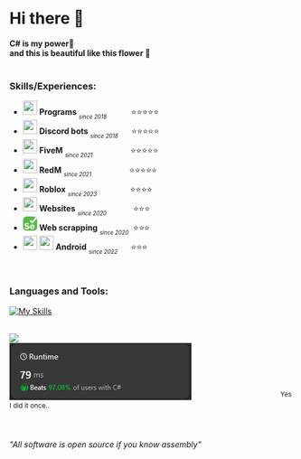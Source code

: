 # Hi there 👋

**C# is my power💪<br>
and this is beautiful like this flower 🌷**
<br><br>
### Skills/Experiences:
- <img width="25px" height="25px" src="https://raw.githubusercontent.com/tandpfun/skill-icons/65dea6c4eaca7da319e552c09f4cf5a9a8dab2c8/icons/Windows-Dark.svg"/> **Programs** <sub><sub>*since 2018*</sub></sub>&nbsp;&nbsp;&nbsp;&nbsp;&nbsp;&nbsp;&nbsp;&nbsp;&nbsp;&nbsp;&nbsp;⭐⭐⭐⭐⭐
- <img width="25px" height="25px" src="https://cdn3.emoji.gg/emojis/9435-blurple-bot.png"/> **Discord bots** <sub><sub>*since 2018*</sub></sub>&nbsp;&nbsp;&nbsp;&nbsp;&nbsp;&nbsp;⭐⭐⭐⭐⭐
- <img width="25px" height="25px" src="https://img.utdstc.com/icon/bcb/fc5/bcbfc5ae3d074d8734b9f51e64f7e95d4325485e0c51661dcf3167e45d768a8d:200"/> **FiveM** <sub><sub>*since 2021*</sub></sub>&nbsp;&nbsp;&nbsp;&nbsp;&nbsp;&nbsp;&nbsp;&nbsp;&nbsp;&nbsp;&nbsp;&nbsp;&nbsp;&nbsp;&nbsp;&nbsp;&nbsp;⭐⭐⭐⭐⭐
- <img width="25px" height="25px" src="https://encrypted-tbn0.gstatic.com/images?q=tbn:ANd9GcSzmZvSvi0JgWR-xe_Ro35p2f0TNZlnKdxUlg&s"/> **RedM** <sub><sub>*since 2021*</sub></sub>&nbsp;&nbsp;&nbsp;&nbsp;&nbsp;&nbsp;&nbsp;&nbsp;&nbsp;&nbsp;&nbsp;&nbsp;&nbsp;&nbsp;&nbsp;&nbsp;&nbsp;⭐⭐⭐⭐⭐
- <img width="25px" height="25px" src="https://raw.githubusercontent.com/tandpfun/skill-icons/65dea6c4eaca7da319e552c09f4cf5a9a8dab2c8/icons/RobloxStudio.svg"/> **Roblox** <sub><sub>*since 2023*</sub></sub>&nbsp;&nbsp;&nbsp;&nbsp;&nbsp;&nbsp;&nbsp;&nbsp;&nbsp;&nbsp;&nbsp;&nbsp;&nbsp;&nbsp;&nbsp;⭐⭐⭐⭐
- <img width="25px" height="25px" src="https://devblogs.microsoft.com/dotnet/wp-content/uploads/sites/10/2019/04/BrandBlazor_big_with_border.png"/> **Websites** <sub><sub>*since 2020*</sub></sub>&nbsp;&nbsp;&nbsp;&nbsp;&nbsp;&nbsp;&nbsp;&nbsp;&nbsp;&nbsp;&nbsp;&nbsp;⭐⭐⭐
- <img width="25px" height="25px" src="https://raw.githubusercontent.com/tandpfun/skill-icons/65dea6c4eaca7da319e552c09f4cf5a9a8dab2c8/icons/Selenium.svg"/> **Web scrapping** <sub><sub>*since 2020*</sub></sub>&nbsp;&nbsp;⭐⭐⭐
- <img width="25px" height="25px" src="https://static-00.iconduck.com/assets.00/xamarin-icon-2048x1822-q1g7o2b7.png"/> <img width="25px" height="25px" src="https://blog.verslu.is/maui/displaying-base64-encoded-images-dotnet-maui/images/icon.png"/> **Android** <sub><sub>*since 2022*</sub></sub>&nbsp;&nbsp;&nbsp;&nbsp;&nbsp;&nbsp;⭐⭐⭐

<br />

### Languages and Tools:

<!--<img align="left" width="35px" height="35px" src="https://raw.githubusercontent.com/github/explore/80688e429a7d4ef2fca1e82350fe8e3517d3494d/topics/visual-studio-code/visual-studio-code.png"/>
<img align="left" width="35px" height="35px" src="https://raw.githubusercontent.com/github/explore/80688e429a7d4ef2fca1e82350fe8e3517d3494d/topics/csharp/csharp.png" />
<img align="left" width="35px" height="35px" src="https://raw.githubusercontent.com/github/explore/93d8a67084f94b2a444e510199a6e7622e5b09a3/topics/dotnet/dotnet.png" />
<!--<img align="left" width="35px" height="35px" src="https://raw.githubusercontent.com/github/explore/80688e429a7d4ef2fca1e82350fe8e3517d3494d/topics/aspnet/aspnet.png" />-->
<!--<img align="left" width="35px" height="35px" src="https://raw.githubusercontent.com/github/explore/80688e429a7d4ef2fca1e82350fe8e3517d3494d/topics/mysql/mysql.png" />
<img align="left" width="35px" height="35px" src="https://raw.githubusercontent.com/github/explore/80688e429a7d4ef2fca1e82350fe8e3517d3494d/topics/sql/sql.png" />
<img align="left" width="35px" height="35px" src="https://raw.githubusercontent.com/github/explore/80688e429a7d4ef2fca1e82350fe8e3517d3494d/topics/html/html.png" />
<img align="left" width="35px" height="35px" src="https://raw.githubusercontent.com/github/explore/80688e429a7d4ef2fca1e82350fe8e3517d3494d/topics/css/css.png" />
<img align="left" width="35px" height="35px" src="https://raw.githubusercontent.com/github/explore/80688e429a7d4ef2fca1e82350fe8e3517d3494d/topics/javascript/javascript.png" />
<!--<img align="left" width="35px" height="35px" src="https://raw.githubusercontent.com/github/explore/80688e429a7d4ef2fca1e82350fe8e3517d3494d/topics/nodejs/nodejs.png" />-->
<!--<img align="left" width="35px" height="35px" src="https://raw.githubusercontent.com/github/explore/78df643247d429f6cc873026c0622819ad797942/topics/github/github.png" />
<img align="left" width="35px" height="35px" src="https://raw.githubusercontent.com/github/explore/d92924b1d925bb134e308bd29c9de6c302ed3beb/topics/terminal/terminal.png" />-->
[![My Skills](https://skillicons.dev/icons?i=visualstudio,vscode,git,github,blender,unity,robloxstudio,mysql,selenium,dotnet,cs,lua,html,css,js,tailwind)](https://skillicons.dev)

<br />

<img align="left" src="https://github-readme-stats.vercel.app/api?username=Dejmir&count_private=true&show_icons=true&theme=radical" />

<br />
<img src="https://raw.githubusercontent.com/Dejmir/Dejmir/main/Yup.png" />
&nbsp;&nbsp;&nbsp;&nbsp;&nbsp;&nbsp;&nbsp;&nbsp;&nbsp;&nbsp;&nbsp;&nbsp;&nbsp;&nbsp;&nbsp;&nbsp;&nbsp;&nbsp;&nbsp;&nbsp;&nbsp;&nbsp;&nbsp;&nbsp;&nbsp;&nbsp;&nbsp;&nbsp;&nbsp;&nbsp;&nbsp;&nbsp;&nbsp;&nbsp;&nbsp;&nbsp;&nbsp;&nbsp;
<sup>Yes I did it once..</sup>
<br />

<br />
<br />

*"All software is open source if you know assembly"*
